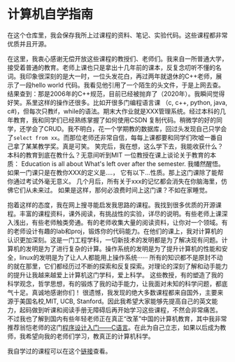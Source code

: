 # 计算机自学指南

在这个仓库里，我会保存我所上过课程的资料、笔记、实验代码。这些课程都非常优质并且开源。

在这里，我衷心感谢无偿开放这些课程的教授们、老师们。我来自一所普通大学，接受着普通的教育。老师上课也只是拿出十几年前的课本，反复念叨听不懂的名词。我印象很深刻的是大一时，一位头发花白，再过两年就退休的C++老师，展示了一段hello world 代码。我看见他引用了一个陌生的头文件，于是上网去查。结果查到：那是2006年的C++规范，目前已经被抛弃了（2020年）。我瞬间觉得好笑。系里这样的操作还很多。比如开很多门编程语言课 （c, c++, python, java, c#)，但每次只教if，while的语法。期末大作业就是XXX管理系统。经过本科的几年教育，我和同学们已经熟练掌握了如何使用CSDN 复制代码。稍微学的好的同学，还学会了CRUD。我不明白，花一个学期教的数据库，回过头发现自己只学会了`select from xx`。而那位老师还非常自信，每每上课都要和同学们吹嘘一番自己拿了某某教学奖。真是可笑。
笑完后，我在想，这么学下去，我能收获什么？本科的教育到底在教什么？无意间听到MIT 一位教授在课上谈论关于教育的本质： Education is all about What's left over after the semester. 我幡然醒悟。 如果一门课只是在教你XXX的定义是....， 它有以下...性质。那上这门课除了能帮你通过考试外毫无意义。 几个月后，所有关于xxx的记忆都会消失在你脑海里，仿佛它们从未来过。 如果是这样，那何必浪费时间上这门课？不如在家睡觉。

抱着这样的态度，我在网上搜寻能启发我思路的课程。我找到很多优质的开源课程。丰富的课程资料，课外阅读，有挑战性的实验，详尽的说明。有些老师上课深入浅出，有些老师触类旁通。有的老师收集大量的阅读资料，让你对一个领域。有的老师设计有趣的lab和proj，锻炼你的代码能力。在他们的课上，我对计算机的认识更加深刻。这是一门工程学科，一切新技术的发明都是为了解决现有问题。计算机的发明是为了进行复杂的计算。操作系统的发明是为了提升计算机的性能和安全，linux的发明是为了让人人都能用上操作系统······ 所有的知识都不是原封不动的就在那里，它们都经历过不断的探索和反复探索。对理论的深刻了解和动手能力的提升让我越来越爱上计算机这门学科，爱上科学。
这些教授，有的塑造了我的科学观念，哲学思想，有的锻炼了我的动手能力，让我面对未知的科学问题，都底气十足。真诚地感谢你们！
很遗憾，我发现的绝大多数课程都来自国外，主要来源于美国名校,MIT, UCB, Stanford。因此我希望大家能够先提高自己的英文能力，起码做到听课和阅读手册无障碍后再开始学习这些课程，不然会非常痛苦。 不过我也了解到国内有些年轻老师正在真正“改革”中国的计算机教育，其中我非常推荐翁恺老师的这门[程序设计入门——C语言](https://www.icourse163.org/course/zju-199001)。在此为自己立志，如果以后成为教师，我希望向我的老师们学习，教真正的计算机科学。


我自学过的课程可以在这个[链接](https://pengzhangzhi.github.io/self-taught/)查看。

